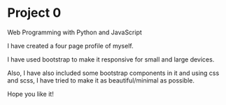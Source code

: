 # Project 0

Web Programming with Python and JavaScript

I have created a four page profile of myself.

I have used bootstrap to make it responsive for small and large devices.

Also, I have also included some bootstrap components in it and using css and scss, I have tried to make it as beautiful/minimal as possible.

Hope you like it!